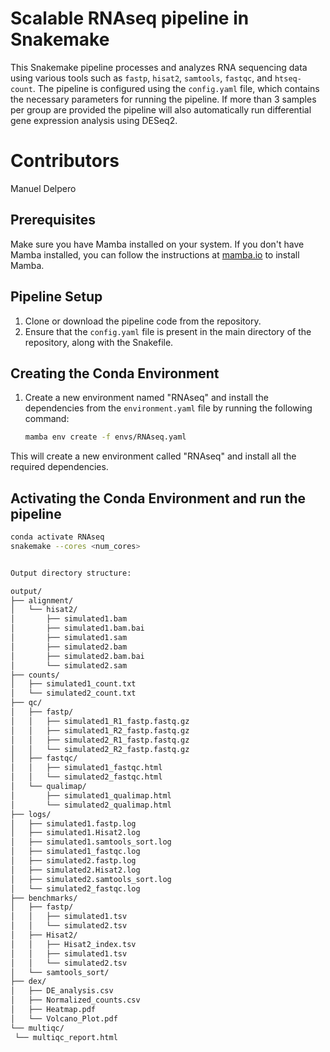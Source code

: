 # Scalable RNAseq pipeline in Snakemake

This Snakemake pipeline processes and analyzes RNA sequencing data using various tools such as `fastp`, `hisat2`, `samtools`, `fastqc`, and `htseq-count`. The pipeline is configured using the `config.yaml` file, which contains the necessary parameters for running the pipeline. If more than 3 samples per group are provided the pipeline will also automatically run differential gene expression analysis using DESeq2.

# Contributors

Manuel Delpero 

## Prerequisites

Make sure you have Mamba installed on your system. If you don't have Mamba installed, you can follow the instructions at [mamba.io](https://mamba.readthedocs.io/en/latest/installation/mamba-installation.html) to install Mamba.

## Pipeline Setup

1. Clone or download the pipeline code from the repository.
2. Ensure that the `config.yaml` file is present in the main directory of the repository, along with the Snakefile.

## Creating the Conda Environment

1. Create a new environment named "RNAseq" and install the dependencies from the `environment.yaml` file by running the following command:
   ```bash
   mamba env create -f envs/RNAseq.yaml
   
This will create a new environment called "RNAseq" and install all the required dependencies.

## Activating the Conda Environment and run the pipeline

   ```bash
   conda activate RNAseq
   snakemake --cores <num_cores>


Output directory structure:

output/
├── alignment/
│   └── hisat2/
│       ├── simulated1.bam
│       ├── simulated1.bam.bai
│       ├── simulated1.sam
│       ├── simulated2.bam
│       ├── simulated2.bam.bai
│       └── simulated2.sam
├── counts/
│   ├── simulated1_count.txt
│   └── simulated2_count.txt
├── qc/
│   ├── fastp/
│   │   ├── simulated1_R1_fastp.fastq.gz
│   │   ├── simulated1_R2_fastp.fastq.gz
│   │   ├── simulated2_R1_fastp.fastq.gz
│   │   └── simulated2_R2_fastp.fastq.gz
│   ├── fastqc/
│   │   ├── simulated1_fastqc.html
│   │   └── simulated2_fastqc.html
│   └── qualimap/
│       ├── simulated1_qualimap.html
│       └── simulated2_qualimap.html
├── logs/
│   ├── simulated1.fastp.log
│   ├── simulated1.Hisat2.log
│   ├── simulated1.samtools_sort.log
│   ├── simulated1_fastqc.log
│   ├── simulated2.fastp.log
│   ├── simulated2.Hisat2.log
│   ├── simulated2.samtools_sort.log
│   └── simulated2_fastqc.log
├── benchmarks/
│   ├── fastp/
│   │   ├── simulated1.tsv
│   │   └── simulated2.tsv
│   ├── Hisat2/
│   │   ├── Hisat2_index.tsv
│   │   ├── simulated1.tsv
│   │   └── simulated2.tsv
│   └── samtools_sort/
├── dex/
│   ├── DE_analysis.csv
│   ├── Normalized_counts.csv
│   ├── Heatmap.pdf
│   └── Volcano_Plot.pdf
└── multiqc/
    └── multiqc_report.html

